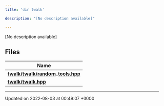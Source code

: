 ```yaml
---
title: 'dir twalk'

description: "[No description available]"

---
```







[No description available]

## Files

| Name           |
| -------------- |
| **[twalk/twalk/random_tools.hpp](/documentation/code/main/files/twalk_2random__tools_8hpp/#file-twalk/random-tools.hpp)**  |
| **[twalk/twalk.hpp](/documentation/code/main/files/twalk_8hpp/#file-twalk.hpp)**  |






-------------------------------

Updated on 2022-08-03 at 00:49:07 +0000
